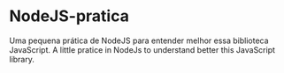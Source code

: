 # NodeJS-pratica

Uma pequena prática de NodeJS para entender melhor essa biblioteca JavaScript.
A little pratice in NodeJs to understand better this JavaScript library.
